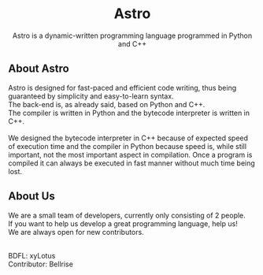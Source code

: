 <h1 align="center">Astro</h1>
<p align="center">Astro is a dynamic-written programming language programmed in Python and C++</p>

<h2>About Astro</h2>
Astro is designed for fast-paced and efficient code writing, thus being guaranteed by simplicity and easy-to-learn syntax.
<br>
The back-end is, as already said, based on Python and C++. 
<br>
The compiler is written in Python and the bytecode interpreter is written in C++.
<br>
<br>
We designed the bytecode interpreter in C++ because of expected speed of execution time and the compiler in Python because speed is, while still important, not the most important aspect in compilation. Once a program is compiled it can always be executed in fast manner without much time being lost.
<br>

<h2>About Us</h2>
We are a small team of developers, currently only consisting of 2 people.
<br>
If you want to help us develop a great programming language, help us! 
<br>
We are always open for new contributors.

<br>
<br>

BDFL: xyLotus
<br>
Contributor: Bellrise
